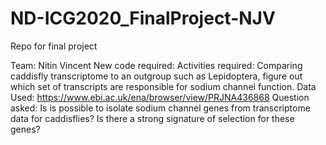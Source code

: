 # ND-ICG2020_FinalProject-NJV
Repo for final project

Team: Nitin Vincent
New code required:
Activities required: Comparing caddisfly transcriptome to an outgroup such as Lepidoptera, figure out which set of transcripts are responsible for sodium channel function.
Data Used: https://www.ebi.ac.uk/ena/browser/view/PRJNA436868
Question asked: Is is possible to isolate sodium channel genes from transcriptome data for caddisflies? Is there a strong signature of selection for these genes?

